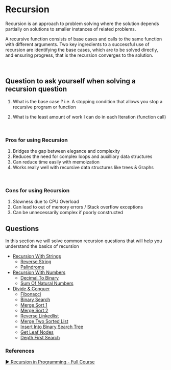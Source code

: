 # Recursion

Recursion is an approach to problem solving where the solution depends partially on solutions to smaller instances of related problems.

A recursive function consists of base cases and calls to the same function with different arguments. 
Two key ingredients to a successful use of recursion are identifying the base cases, which are to be solved directly, 
and ensuring progress, that is the recursion converges to the solution.

<br>

## Question to ask yourself when solving a recursion question

1. What is the base case ?
i.e. A stopping condition that allows you stop a recursive program or function

2. What is the least amount of work I can do in each Iteration (function call)

<br>

### Pros for using Recursion
1. Bridges the gap between elegance and complexity
2. Reduces the need for complex loops and auxilliary data structures
3. Can reduce time easily with memoization
4. Works really well with recursive data structures like trees & Graphs

<br>

### Cons for using Recursion
1. Slowness due to CPU Overload
2. Can lead to out of memory errors / Stack overflow exceptions
3. Can be unnecessarily complex if poorly constructed



## Questions

In this section we will solve common recursion questions that will help you understand the basics of recursion

* [Recursion With Strings](src/1_recursion_with_strings)
    * [Reverse String](src/1_recursion_with_strings/1_reverse_string.py)
    * [Palindrome](src/1_recursion_with_strings/2_palindrome.py)
* [Recursion With Numbers](src/2_recursion_with_numbers)
    * [Decimal To Binary](src/2_recursion_with_numbers/1_decimal_to_binary.py)
    * [Sum Of Natural Numbers](src/2_recursion_with_numbers/2_sum_of_natural_numbers.py)
* [Divide & Conquer](src/3_divide_and_conquer)
    * [Fibonacci](src/3_divide_and_conquer/1_fibonacci.py)
    * [Binary Search](src/3_divide_and_conquer/2_binary_search.py)
    * [Merge Sort 1](src/3_divide_and_conquer/3_merge_sort_2.py)
    * [Merge Sort 2](src/3_divide_and_conquer/3_merge_sort.py)
    * [Reverse Linkedlist](src/3_divide_and_conquer/4_reverse_linkedlist.py)
    * [Merge Two Sorted List](src/3_divide_and_conquer/5_merge_two_sorted_list.py)
    * [Insert Into Binary Search Tree](src/3_divide_and_conquer/6_insert_into_binary_search_tree.py)
    * [Get Leaf Nodes](src/3_divide_and_conquer/7_get_leaf_nodes.py)
    * [Depth First Search](src/3_divide_and_conquer/8_depth_first_search.py)



### References

[▶ Recursion in Programming - Full Course](https://www.youtube.com/watch?v=IJDJ0kBx2LM)